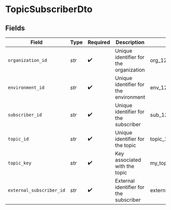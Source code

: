 # TopicSubscriberDto


## Fields

| Field                                  | Type                                   | Required                               | Description                            | Example                                |
| -------------------------------------- | -------------------------------------- | -------------------------------------- | -------------------------------------- | -------------------------------------- |
| `organization_id`                      | *str*                                  | :heavy_check_mark:                     | Unique identifier for the organization | org_123456789                          |
| `environment_id`                       | *str*                                  | :heavy_check_mark:                     | Unique identifier for the environment  | env_123456789                          |
| `subscriber_id`                        | *str*                                  | :heavy_check_mark:                     | Unique identifier for the subscriber   | sub_123456789                          |
| `topic_id`                             | *str*                                  | :heavy_check_mark:                     | Unique identifier for the topic        | topic_123456789                        |
| `topic_key`                            | *str*                                  | :heavy_check_mark:                     | Key associated with the topic          | my_topic_key                           |
| `external_subscriber_id`               | *str*                                  | :heavy_check_mark:                     | External identifier for the subscriber | external_subscriber_123                |